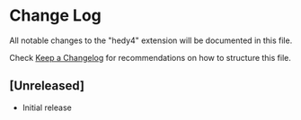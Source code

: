 # Change Log

All notable changes to the "hedy4" extension will be documented in this file.

Check [Keep a Changelog](http://keepachangelog.com/) for recommendations on how to structure this file.

## [Unreleased]

- Initial release